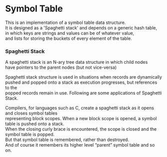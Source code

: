 # Symbol Table

This is an implementation of a symbol table data structure. <br>
It is designed as a 'Spaghetti stack' and depends on a generic hash table, <br>
in which keys are strings and values can be of whatever value,  <br>
and lists for storing the buckets of every element of the table. <br>

### Spaghetti Stack

A spaghetti stack is an N-ary tree data structure in which child nodes <br>
have pointers to the parent nodes (but not vice-versa)

Spaghetti stack structure is used in situations when records are dynamically <br>
pushed and popped onto a stack as execution progresses, but references to the <br>
popped records remain in use. Following are some applications of Spaghetti Stack. <br>

Compilers, for languages such as C, create a spaghetti stack as it opens and closes symbol tables<br>
representing block scopes. When a new block scope is opened, a symbol table is pushed onto a stack. <br>
When the closing curly brace is encountered, the scope is closed and the symbol table is popped. <br>
But that symbol table is remembered, rather than destroyed. <br>
And of course it remembers its higher level “parent” symbol table and so on.

